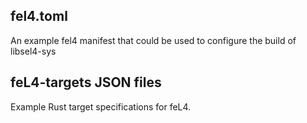 ## fel4.toml
An example fel4 manifest that could be used to configure
the build of libsel4-sys

## feL4-targets JSON files
Example Rust target specifications for feL4.
